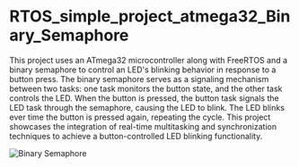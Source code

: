 # RTOS_simple_project_atmega32_Binary_Semaphore

This project uses an ATmega32 microcontroller along with FreeRTOS and a binary semaphore to control an LED's blinking behavior in response to a button press. The binary semaphore serves as a signaling mechanism between two tasks: one task monitors the button state, and the other task controls the LED. When the button is pressed, the button task signals the LED task through the semaphore, causing the LED to blink. The LED blinks ever time the button is pressed again, repeating the cycle. This project showcases the integration of real-time multitasking and synchronization techniques to achieve a button-controlled LED blinking functionality.


![Binary Semaphore](https://github.com/shehababdo/RTOS_simple_project_atmega32_Binary_Semaphore/assets/92190446/90af5166-b3e5-4564-ab45-7911115b6f51)
